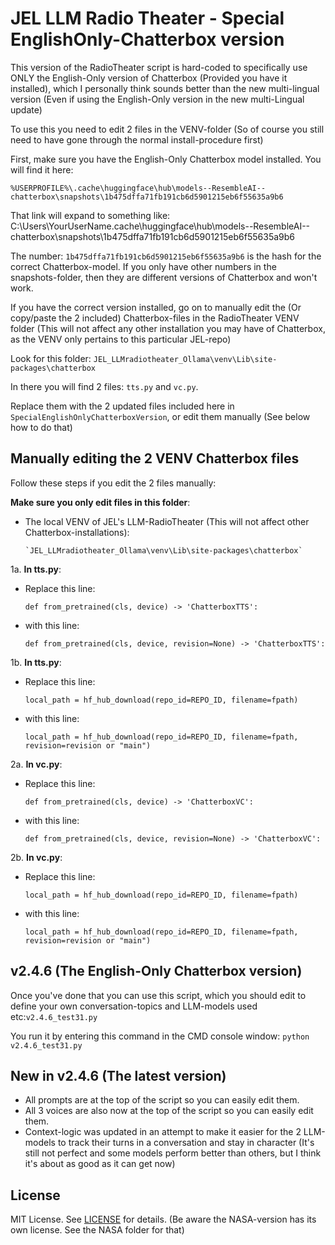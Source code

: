 # JEL LLM Radio Theater - Special EnglishOnly-Chatterbox version

This version of the RadioTheater script is hard-coded to specifically use ONLY the English-Only version of Chatterbox (Provided you have it installed), which I personally think sounds better than the new multi-lingual version (Even if using the English-Only version in the new multi-Lingual update)

To use this you need to edit 2 files in the VENV-folder (So of course you still need to have gone through the normal install-procedure first)

First, make sure you have the English-Only Chatterbox model installed. You will find it here:

   ```
   %USERPROFILE%\.cache\huggingface\hub\models--ResembleAI--chatterbox\snapshots\1b475dffa71fb191cb6d5901215eb6f55635a9b6
   ```

That link will expand to something like: C:\Users\YourUserName\.cache\huggingface\hub\models--ResembleAI--chatterbox\snapshots\1b475dffa71fb191cb6d5901215eb6f55635a9b6

The number: `1b475dffa71fb191cb6d5901215eb6f55635a9b6` is the hash for the correct Chatterbox-model. If you only have other numbers in the snapshots-folder, then they are different versions of Chatterbox and won't work.

If you have the correct version installed, go on to manually edit the (Or copy/paste the 2 included) Chatterbox-files in the RadioTheater VENV folder (This will not affect any other installation you may have of Chatterbox, as the VENV only pertains to this particular JEL-repo)

Look for this folder: `JEL_LLMradiotheater_Ollama\venv\Lib\site-packages\chatterbox`

In there you will find 2 files: `tts.py` and `vc.py`.

Replace them with the 2 updated files included here in `SpecialEnglishOnlyChatterboxVersion`, or edit them manually (See below how to do that)



## Manually editing the 2 VENV Chatterbox files
Follow these steps if you edit the 2 files manually:

**Make sure you only edit files in this folder**:
   - The local VENV of JEL's LLM-RadioTheater (This will not affect other Chatterbox-installations):
     ```
     `JEL_LLMradiotheater_Ollama\venv\Lib\site-packages\chatterbox`
     ```
1a. **In tts.py**:
   - Replace this line:
     ```
     def from_pretrained(cls, device) -> 'ChatterboxTTS':
     ```
   - with this line:
     ```
     def from_pretrained(cls, device, revision=None) -> 'ChatterboxTTS':
     ```
1b. **In tts.py**:
   - Replace this line:
     ```
     local_path = hf_hub_download(repo_id=REPO_ID, filename=fpath)
     ```
   - with this line:
     ```
     local_path = hf_hub_download(repo_id=REPO_ID, filename=fpath, revision=revision or "main")
     ```

2a. **In vc.py**:
   - Replace this line:
     ```
     def from_pretrained(cls, device) -> 'ChatterboxVC':
     ```
   - with this line:
     ```
     def from_pretrained(cls, device, revision=None) -> 'ChatterboxVC':
     ```
2b. **In vc.py**:
   - Replace this line:
     ```
     local_path = hf_hub_download(repo_id=REPO_ID, filename=fpath)
     ```
   - with this line:
     ```
     local_path = hf_hub_download(repo_id=REPO_ID, filename=fpath, revision=revision or "main")
     ```


## v2.4.6 (The English-Only Chatterbox version)
Once you've done that you can use this script, which you should edit to define your own conversation-topics and LLM-models used etc:`v2.4.6_test31.py`

You run it by entering this command in the CMD console window:
     ```
     python v2.4.6_test31.py
     ```

## New in v2.4.6 (The latest version)
- All prompts are at the top of the script so you can easily edit them.
- All 3 voices are also now at the top of the script so you can easily edit them.
- Context-logic was updated in an attempt to make it easier for the 2 LLM-models to track their turns in a conversation and stay in character (It's still not perfect and some models perform better than others, but I think it's about as good as it can get now)


## License
MIT License. See [LICENSE](LICENSE) for details.
(Be aware the NASA-version has its own license. See the NASA folder for that)
